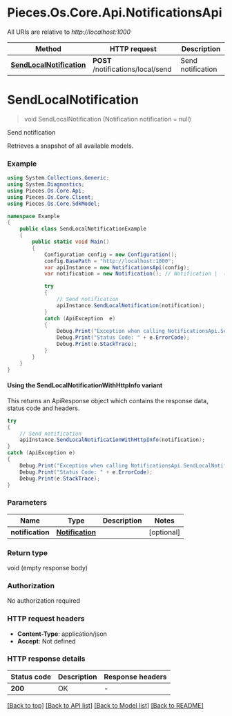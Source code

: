 # Pieces.Os.Core.Api.NotificationsApi

All URIs are relative to *http://localhost:1000*

| Method | HTTP request | Description |
|--------|--------------|-------------|
| [**SendLocalNotification**](NotificationsApi.md#sendlocalnotification) | **POST** /notifications/local/send | Send notification |

<a id="sendlocalnotification"></a>
# **SendLocalNotification**
> void SendLocalNotification (Notification notification = null)

Send notification

Retrieves a snapshot of all available models.

### Example
```csharp
using System.Collections.Generic;
using System.Diagnostics;
using Pieces.Os.Core.Api;
using Pieces.Os.Core.Client;
using Pieces.Os.Core.SdkModel;

namespace Example
{
    public class SendLocalNotificationExample
    {
        public static void Main()
        {
            Configuration config = new Configuration();
            config.BasePath = "http://localhost:1000";
            var apiInstance = new NotificationsApi(config);
            var notification = new Notification(); // Notification |  (optional) 

            try
            {
                // Send notification
                apiInstance.SendLocalNotification(notification);
            }
            catch (ApiException  e)
            {
                Debug.Print("Exception when calling NotificationsApi.SendLocalNotification: " + e.Message);
                Debug.Print("Status Code: " + e.ErrorCode);
                Debug.Print(e.StackTrace);
            }
        }
    }
}
```

#### Using the SendLocalNotificationWithHttpInfo variant
This returns an ApiResponse object which contains the response data, status code and headers.

```csharp
try
{
    // Send notification
    apiInstance.SendLocalNotificationWithHttpInfo(notification);
}
catch (ApiException e)
{
    Debug.Print("Exception when calling NotificationsApi.SendLocalNotificationWithHttpInfo: " + e.Message);
    Debug.Print("Status Code: " + e.ErrorCode);
    Debug.Print(e.StackTrace);
}
```

### Parameters

| Name | Type | Description | Notes |
|------|------|-------------|-------|
| **notification** | [**Notification**](Notification.md) |  | [optional]  |

### Return type

void (empty response body)

### Authorization

No authorization required

### HTTP request headers

 - **Content-Type**: application/json
 - **Accept**: Not defined


### HTTP response details
| Status code | Description | Response headers |
|-------------|-------------|------------------|
| **200** | OK |  -  |

[[Back to top]](#) [[Back to API list]](../README.md#documentation-for-api-endpoints) [[Back to Model list]](../README.md#documentation-for-models) [[Back to README]](../README.md)

